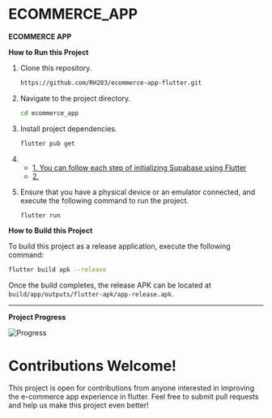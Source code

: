 # ECOMMERCE_APP

**ECOMMERCE APP**

**How to Run this Project**

1. Clone this repository.

   ```bash
   https://github.com/RH203/ecommerce-app-flutter.git
   ```

2. Navigate to the project directory.

   ```bash
   cd ecommerce_app
   ```

3. Install project dependencies.

   ```bash
   flutter pub get
   ```

4. - [1. You can follow each step of initializing Supabase using Flutter](https://supabase.com/docs/reference/dart/auth-verifyotp)
   -  [2. ](https://supabase.com/docs/guides/getting-started/quickstarts/flutter)

5. Ensure that you have a physical device or an emulator connected, and execute the following command to run the project.

   ```bash
   flutter run
   ```

**How to Build this Project**

To build this project as a release application, execute the following command:

```bash
flutter build apk --release
```

Once the build completes, the release APK can be located at `build/app/outputs/flutter-apk/app-release.apk`.

---

**Project Progress**

![Progress]( https://progress-bar.dev/20/?title=Progress)
# Contributions Welcome!

This project is open for contributions from anyone interested in improving the e-commerce app experience in flutter. Feel free to submit pull requests and help us make this project even better!

#
